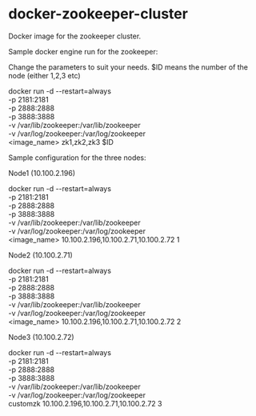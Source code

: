 # docker-zookeeper-cluster
Docker image for the zookeeper cluster.

Sample docker engine run for the zookeeper:

Change the parameters to suit your needs. $ID means the number of the node (either 1,2,3 etc)

docker run -d --restart=always \
      -p 2181:2181 \
      -p 2888:2888 \
      -p 3888:3888 \
      -v /var/lib/zookeeper:/var/lib/zookeeper \
      -v /var/log/zookeeper:/var/log/zookeeper  \
      <image_name> zk1,zk2,zk3 $ID

Sample configuration for the three nodes:

Node1 (10.100.2.196)

docker run -d --restart=always \
      -p 2181:2181 \
      -p 2888:2888 \
      -p 3888:3888 \
      -v /var/lib/zookeeper:/var/lib/zookeeper \
      -v /var/log/zookeeper:/var/log/zookeeper  \
      <image_name> 10.100.2.196,10.100.2.71,10.100.2.72 1

Node2 (10.100.2.71)

docker run -d --restart=always \
      -p 2181:2181 \
      -p 2888:2888 \
      -p 3888:3888 \
      -v /var/lib/zookeeper:/var/lib/zookeeper \
      -v /var/log/zookeeper:/var/log/zookeeper  \
      <image_name> 10.100.2.196,10.100.2.71,10.100.2.72 2

Node3 (10.100.2.72)

docker run -d --restart=always \
      -p 2181:2181 \
      -p 2888:2888 \
      -p 3888:3888 \
      -v /var/lib/zookeeper:/var/lib/zookeeper \
      -v /var/log/zookeeper:/var/log/zookeeper  \
      customzk 10.100.2.196,10.100.2.71,10.100.2.72 3


